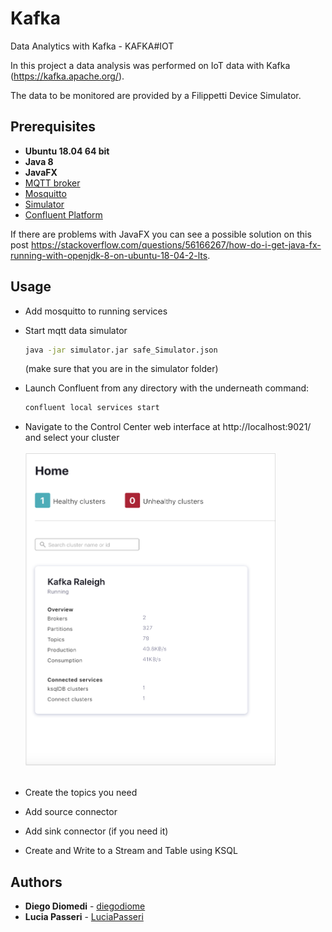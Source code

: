 # Kafka
Data Analytics with Kafka - KAFKA#IOT


In this project a data analysis was performed on IoT data with Kafka (https://kafka.apache.org/).

The data to be monitored are provided by a Filippetti Device Simulator.

## Prerequisites

* **Ubuntu 18.04 64 bit**
* **Java 8**
* **JavaFX**
* [MQTT broker](https://github.com/eclipse/paho.mqtt-spy/wiki/Downloads)
* [Mosquitto](https://mosquitto.org/download/)
* [Simulator](https://drive.google.com/drive/folders/1wc5RS8T8z08EgPe9xKpodbjV2adJc9JG)
* [Confluent Platform](https://docs.confluent.io/5.4.2/quickstart/ce-quickstart.html#ce-quickstart)

If there are problems with JavaFX you can see a possible solution on this post https://stackoverflow.com/questions/56166267/how-do-i-get-java-fx-running-with-openjdk-8-on-ubuntu-18-04-2-lts.

## Usage
* Add mosquitto to running services
* Start mqtt data simulator
  ```bash
  java -jar simulator.jar safe_Simulator.json
  ```
  (make sure that you are in the simulator folder)

* Launch Confluent from any directory with the underneath command:
  ```bash
  confluent local services start
  ```
* Navigate to the Control Center web interface at http://localhost:9021/ and select your cluster
  <br><br>
  <img src="images/confluent-clusters.png" width="400" height="500">
  <br><br>
* Create the topics you need
* Add source connector
* Add sink connector (if you need it)
* Create and Write to a Stream and Table using KSQL

## Authors

* **Diego Diomedi** - [diegodiome](https://github.com/diegodiome)
* **Lucia Passeri** - [LuciaPasseri](https://github.com/LuciaPasseri)
